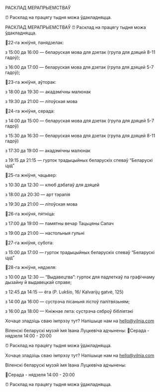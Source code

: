 РАСКЛАД МЕРАПРЫЕМСТВАЎ

⏰ Расклад на працягу тыдня можа ўдакладняцца.


РАСКЛАД МЕРАПРЫЕМСТВАЎ
⏰ Расклад на працягу тыдня можа ўдакладняцца.


📌22-га жніўня, панядзелак:

з 15:00 да 16:00 — беларуская мова для дзетак (група для дзяцей 8-11 гадоў);

з 16:00 да 17:00 — беларуская мова для дзетак (група для дзяцей 5-7 гадоў);

📌23-га жніўня, аўторак:

з 18:00 да 19:30 — акадэмічны малюнак

з 19:30 да 21:00 — літоўская мова

📌24-га жніўня, серада:

з 14:00 да 15:00 — беларуская мова для дзетак (група для дзяцей 5-7 гадоў)

з 15:30 да 16:30 — беларуская мова для дзетак (група для дзяцей 8-11 гадоў)

з 17:30 да 19:00 — акадэмічны малюнак

з 19:15 да 21:15 — гурток традыцыйных беларускіх спеваў “Беларускі цуд”

📌25-га жніўня, чацьвер:

з 10:30 да 12:30 — клюб дэбатаў для дзяцей

з 18:00 да 20:30 — арт тэрапія

з 19:30 да 21:00 — літоўская мова

📌26-га жніўня, пятніца:

з 17:00 да 19:00 — памятны вечар Тацьцяны Сапач

з 19:00 да 21:00 — настольныя гульні

📌27-га жніўня, субота:

з 15:00 да 17:00 — гурток традыцыйных беларускіх спеваў “Беларускі цуд”

📌28-га жніўня, нядзеля:

з 10:00 да 12:30 — “Выдавецтва”: гурток для падлеткаў па графічнаму дызайну й выдавецкай справе;

з 12:45 да 14:15 — ёга (P. Lukšio, 16/ Kalvarijų gatvė, 125)

з 14:00 да 16:00 — сустрэча пісаньня лістоў палітвязьням;

з 16:00 да 18:00 — Кніжнае лета: сустрэча сяброў бібліятэкі

Хочаце зладзіць сваю імпрэзу тут? Напішыце нам на hello@vilnia.com

Віленскі беларускі музэй імя Івана Луцкевіча адчынены:
📍Серада - нядзеля 14:00 - 20:00

⏰ Расклад на працягу тыдня можа ўдакладняцца.


Хочаце зладзіць сваю імпрэзу тут? Напішыце нам на hello@vilnia.com

Віленскі беларускі музэй імя Івана Луцкевіча адчынены:

📍Серада - нядзеля 14:00 - 20:00

⏰ Расклад на працягу тыдня можа ўдакладняцца.
